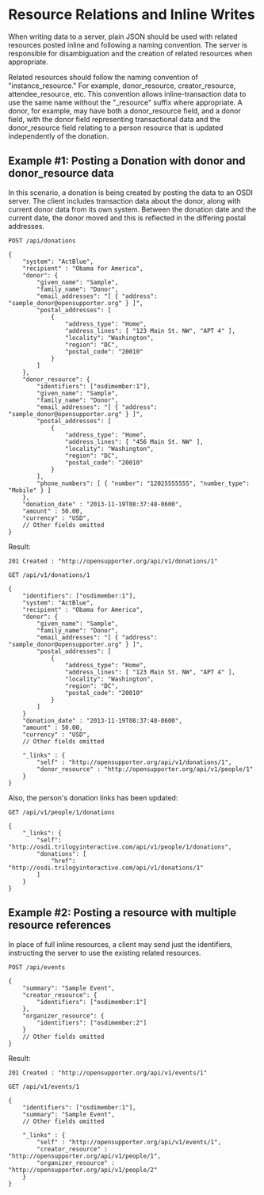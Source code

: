 # Resource Relations and Inline Writes

When writing data to a server, plain JSON should be used with related resources posted inline and following a naming convention. The server is responsible for disambiguation and the creation of related resources when appropriate.

Related resources should follow the naming convention of "instance_resource." For example, donor_resource, creator_resource, attendee_resource, etc. This convention allows inline-transaction data to use the same name without the "_resource" suffix where appropriate. A donor, for example, may have both a donor_resource field, and a donor field, with the donor field representing transactional data and the donor_resource field relating to a person resource that is updated independently of the donation. 

## Example #1: Posting a Donation with donor and donor_resource data

In this scenario, a donation is being created by posting the data to an OSDI server. The client includes transaction data about the donor, along with current donor data from its own system. Between the donation date and the current date, the donor moved and this is reflected in the differing postal addresses.

	POST /api/donations

	{
		"system": "ActBlue",
		"recipient" : "Obama for America",
		"donor": {
			"given_name": "Sample",
			"family_name": "Donor",
			"email_addresses": "[ { "address": "sample_donor@opensupporter.org" } ]",
			"postal_addresses": [
				{
					"address_type": "Home",
					"address_lines": [ "123 Main St. NW", "APT 4" ],
					"locality": "Washington",
					"region": "DC",
					"postal_code": "20010"
				}
			]
		},
		"donor_resource": {
			"identifiers": ["osdimember:1"],
			"given_name": "Sample",
			"family_name": "Donor",
			"email_addresses": "[ { "address": "sample_donor@opensupporter.org" } ]",
			"postal_addresses": [
				{
					"address_type": "Home",
					"address_lines": [ "456 Main St. NW" ],
					"locality": "Washington",
					"region": "DC",
					"postal_code": "20010"
				}
			],
			"phone_numbers": [ { "number": "12025555555", "number_type": "Mobile" } ]
		},
	    "donation_date" : "2013-11-19T08:37:48-0600",
	    "amount" : 50.00,
	    "currency" : "USD",
		// Other fields omitted
	}

Result:

	201 Created : "http://opensupporter.org/api/v1/donations/1"

	GET /api/v1/donations/1

	{
		"identifiers": ["osdimember:1"],
		"system": "ActBlue",
		"recipient" : "Obama for America",
		"donor": {
			"given_name": "Sample",
			"family_name": "Donor",
			"email_addresses": "[ { "address": "sample_donor@opensupporter.org" } ]",
			"postal_addresses": [
				{
					"address_type": "Home",
					"address_lines": [ "123 Main St. NW", "APT 4" ],
					"locality": "Washington",
					"region": "DC",
					"postal_code": "20010"
				}
			]
		}
	    "donation_date" : "2013-11-19T08:37:48-0600",
	    "amount" : 50.00,
	    "currency" : "USD",
		// Other fields omitted

		"_links" : {
			"self" : "http://opensupporter.org/api/v1/donations/1",
			"donor_resource" : "http://opensupporter.org/api/v1/people/1"
		}
	}


Also, the person's donation links has been updated:

	GET /api/v1/people/1/donations

	{
	    "_links": {
	        "self": "http://osdi.trilogyinteractive.com/api/v1/people/1/donations",
	        "donations": [
	            "href": "http://osdi.trilogyinteractive.com/api/v1/donations/1"
	        ]
	    }
	}


## Example #2: Posting a resource with multiple resource references

In place of full inline resources, a client may send just the identifiers, instructing the server to use the existing related resources.

	POST /api/events

	{
		"summary": "Sample Event",
		"creator_resource": {
			"identifiers": ["osdimember:1"]
		},
		"organizer_resource": {
			"identifiers": ["osdimember:2"]		
		}
		// Other fields omitted
	}

Result:

	201 Created : "http://opensupporter.org/api/v1/events/1"

	GET /api/v1/events/1

	{
		"identifiers": ["osdimember:1"],
		"summary": "Sample Event",
		// Other fields omitted

		"_links" : {
			"self" : "http://opensupporter.org/api/v1/events/1",
			"creator_resource" : "http://opensupporter.org/api/v1/people/1",
			"organizer_resource" : "http://opensupporter.org/api/v1/people/2"
		}
	}